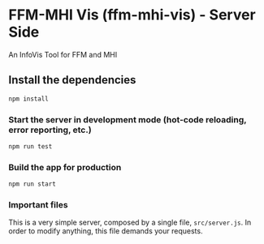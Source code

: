 # FFM-MHI Vis (ffm-mhi-vis) - Server Side

An InfoVis Tool for FFM and MHI

## Install the dependencies
```bash
npm install
```

### Start the server in development mode (hot-code reloading, error reporting, etc.)
```bash
npm run test
```


### Build the app for production
```bash
npm run start
```

### Important files
This is a very simple server, composed by a single file, `src/server.js`. In order to modify anything, this file demands your requests.
